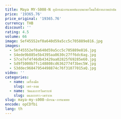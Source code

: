 ```yaml
---
title: Maya MY-S008-N อุปกรณ์การแพทย์แบบพกพาโคมไฟกายภาพบําบัด
price: '19365.76'
price_original: '19365.76'
currency: THB
discount: ''
rating: 4.5
volume: 66
image: Sef45552ef0a640d59a5cc5c705889e816.jpg
images:
  - Sef45552ef0a640d59a5cc5c705889e816.jpg
  - S4ede9b885e5b4395aa8630c27ff6dc6ag.jpg
  - S7ce7ef4f46db43429aa02825f69285e60.jpg
  - Sd9f5000b7fc148808cd6362774f3bec5W.jpg
  - S3ddec96847954498874c76f31077015aQ.jpg
video: ''
categories:
  - name: เครื่องมือ
    slug: เคร-องม
  - name: วัดและการวิเคราะห์
    slug: ดและการว-เคราะห
slug: maya-my-s008-ปกรณ-การแพทย
encode: opCDfbi
lang: th
---
```

  